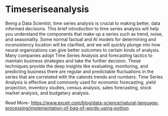 # Timeseriseanalysis
Being a Data Scientist, time series analysis is crucial to making better, data informed decisions.
This brief introduction to time series analysis will help you understand the components that make up a series such as trend, noise, and seasonality. Some normal factual and AI models for determining and inconsistency location will be clarified, and we will quickly plunge into how neural organizations can give better outcomes to certain kinds of analysis.
Many companies adopt Time Series Analysis and forecasting tactics to maintain business strategies and take the further decision. These techniques provide the deep insights like evaluating, monitoring, and predicting business there are regular and predictable fluctuations in the series that are correlated with the calends trends and numbers. Time Series Analysis is effective and commonly used for economic forecasting, yield projection, inventory studies, census analysis, sales forecasting, stock market analysis, and budgetary analysis.

Read More- https://www.excelr.com/blog/data-science/natural-language-processing/implementation-of-bag-of-words-using-python
